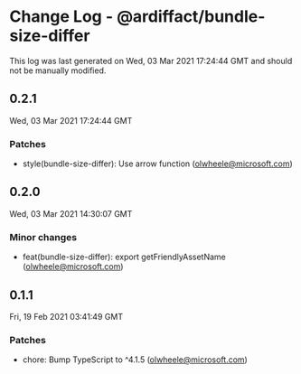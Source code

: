 # Change Log - @ardiffact/bundle-size-differ

This log was last generated on Wed, 03 Mar 2021 17:24:44 GMT and should not be manually modified.

<!-- Start content -->

## 0.2.1

Wed, 03 Mar 2021 17:24:44 GMT

### Patches

- style(bundle-size-differ): Use arrow function (olwheele@microsoft.com)

## 0.2.0

Wed, 03 Mar 2021 14:30:07 GMT

### Minor changes

- feat(bundle-size-differ): export getFriendlyAssetName (olwheele@microsoft.com)

## 0.1.1

Fri, 19 Feb 2021 03:41:49 GMT

### Patches

- chore: Bump TypeScript to ^4.1.5 (olwheele@microsoft.com)
